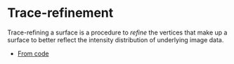 # Trace-refinement

Trace-refining a surface is a procedure to *refine* the vertices that make up a surface to better reflect the intensity distribution of underlying image data.

* [From code](glossary:surface_tracing:code)
